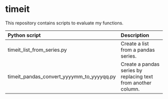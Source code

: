 # timeit

This repository contains scripts to evaluate my functions.

| Python script                             | Description                                                   |
| :---                                      | :---                                                          |
| timeit_list_from_series.py                | Create a list from a pandas series.                           |
| timeit_pandas_convert_yyyymm_to_yyyyqq.py | Create a pandas series by replacing text from another column. |
